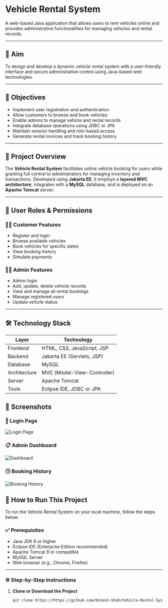 # Vehicle Rental System

A web-based Java application that allows users to rent vehicles online and provides administrative functionalities for managing vehicles and rental records.

---

## 🚀 Aim

To design and develop a dynamic vehicle rental system with a user-friendly interface and secure administrative control using Java-based web technologies.

---

## 🎯 Objectives

- Implement user registration and authentication
- Allow customers to browse and book vehicles
- Enable admins to manage vehicle and rental records
- Integrate database operations using JDBC or JPA
- Maintain session handling and role-based access
- Generate rental invoices and track booking history

---

## 📝 Project Overview

The **Vehicle Rental System** facilitates online vehicle booking for users while granting full control to administrators for managing inventory and transactions. Developed using **Jakarta EE**, it employs a **layered MVC architecture**, integrates with a **MySQL** database, and is deployed on an **Apache Tomcat** server.

---

## 👥 User Roles & Permissions

### 🧑‍💼 Customer Features

- Register and login
- Browse available vehicles
- Book vehicles for specific dates
- View booking history
- Simulate payments

### 👨‍💻 Admin Features

- Admin login
- Add, update, delete vehicle records
- View and manage all rental bookings
- Manage registered users
- Update vehicle status

---

## 🛠️ Technology Stack

| Layer      | Technology                     |
|------------|---------------------------------|
| Frontend   | HTML, CSS, JavaScript, JSP      |
| Backend    | Jakarta EE (Servlets, JSP)      |
| Database   | MySQL                           |
| Architecture | MVC (Model-View-Controller)  |
| Server     | Apache Tomcat                   |
| Tools      | Eclipse IDE, JDBC or JPA        |

## 📸 Screenshots

### 🔐 Login Page
![Login Page](screenshots/login.png)

### 📋 Admin Dashboard
![Dashboard](screenshots/dashboard.png)

### 🕓 Booking History
![Booking History](screenshots/booking-history.png)

## 🧪 How to Run This Project

To run the Vehicle Rental System on your local machine, follow the steps below:

### ✅ Prerequisites

- Java JDK 8 or higher
- Eclipse IDE (Enterprise Edition recommended)
- Apache Tomcat 9 or compatible
- MySQL Server
- Web browser (e.g., Chrome, Firefox)

---

### ⚙️ Step-by-Step Instructions

1. **Clone or Download the Project**

   ```bash
   git clone https://https://github.com/Nikesh-Shah/Vehicle-Rental-System.git

